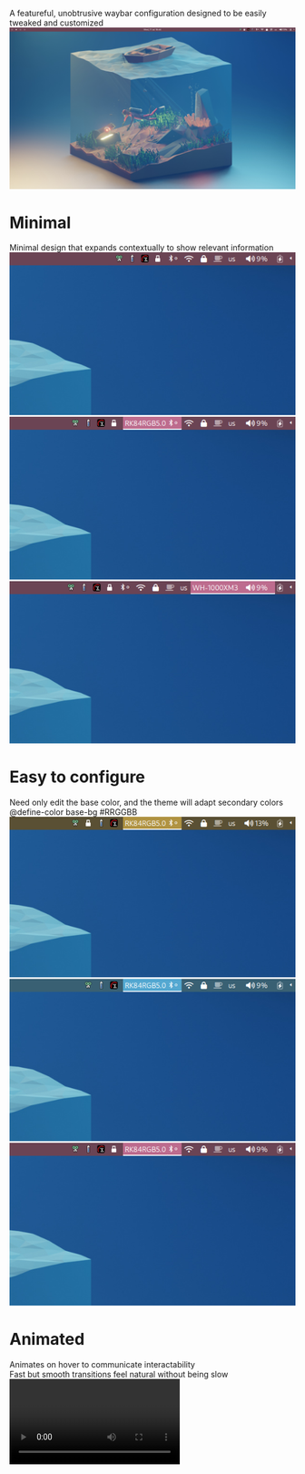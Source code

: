 A featureful, unobtrusive waybar configuration designed to be easily tweaked and customized \
![Waybar desktop](docs/pink_desktop.png)

# Minimal
Minimal design that expands contextually to show relevant information \
![Unexpanded icons](docs/pink_right.png) 
![Expanding bluetooth](docs/pink_right_hover_bluetooth.png)
![Expanding wireplumber](docs/pink_right_hover_wireplumber.png)

# Easy to configure
Need only edit the base color, and the theme will adapt secondary colors \
@define-color base-bg #RRGGBB \
![Yellow theme](docs/yellow_right_hover_bluetooth.png)
![Blue theme](docs/blue_right_hover_bluetooth.png)
![Pink theme](docs/pink_right_hover_bluetooth.png)

# Animated
Animates on hover to communicate interactability \
Fast but smooth transitions feel natural without being slow \
![Video](docs/right-module.mkv)
